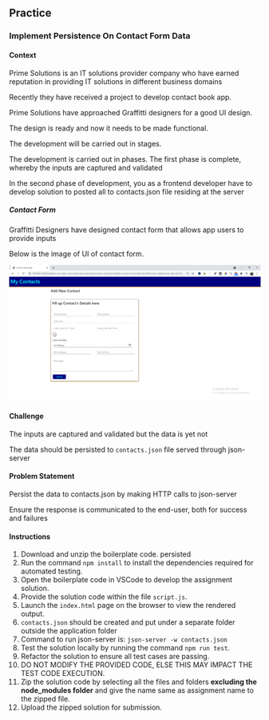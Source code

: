 ## Practice

### Implement Persistence On Contact Form Data​

#### Context

Prime Solutions is an IT solutions provider company who have earned reputation in providing IT solutions in different business domains

Recently they have received a project to develop contact book app.

Prime Solutions have approached Graffitti designers for a good UI design.

The design is ready and now it needs to be made functional.

The development will be carried out in stages.

The development is carried out in phases. The first phase is complete, whereby the inputs are captured and validated ​

In the second phase of development, you as a frontend developer have to develop solution to posted all to contacts.json file residing at the server​

##### Contact Form

Graffitti Designers have designed contact form that allows app users to provide inputs

Below is the image of UI of contact form.

![](images/contact-form.png)

#### Challenge

The inputs are captured and validated but the data is yet not 

The data should be persisted to `contacts.json` file served through json-server

#### Problem Statement

Persist the data to contacts.json by making HTTP calls to json-server

Ensure the response is communicated to the end-user, both for success and failures


#### Instructions

1. Download and unzip the boilerplate code.  persisted
2. Run the command `npm install` to install the dependencies required for automated testing.  
3. Open the boilerplate code in VSCode to develop the assignment solution.
4. Provide the solution code within the file `script.js`.
5. Launch the `index.html` page on the browser to view the rendered output.
6. `contacts.json` should be created and put under a separate folder outside the application folder
7. Command to run json-server is:
`json-server -w contacts.json`
8. Test the solution locally by running the command `npm run test`.  
9. Refactor the solution to ensure all test cases are passing.  
10. DO NOT MODIFY THE PROVIDED CODE, ELSE THIS MAY IMPACT THE TEST CODE EXECUTION.
11. Zip the solution code by selecting all the files and folders **excluding the node_modules folder** and give the name same as assignment name to the zipped file.
12. Upload the zipped solution for submission.